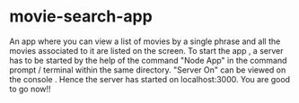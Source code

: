 # movie-search-app
An app where you can view a list of movies by a single phrase and all the movies associated to it are listed on the screen.
To start the app , a server has to be started by the help of the command "Node App" in the command prompt / terminal within the same directory.
"Server On" can be viewed on the console . Hence the server has started on localhost:3000.
You are good to go now!!
